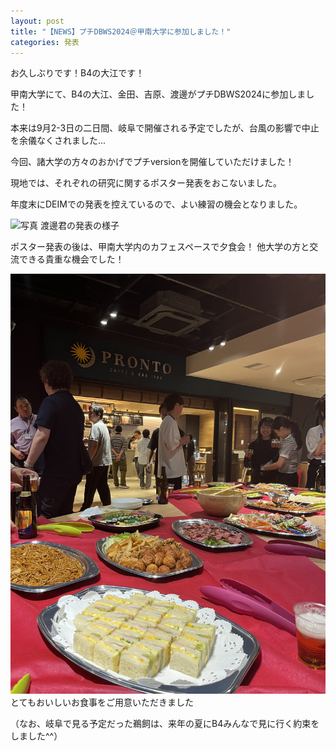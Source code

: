```yaml
---
layout: post
title: "【NEWS】プチDBWS2024＠甲南大学に参加しました！"
categories: 発表
---
```


お久しぶりです！B4の大江です！

甲南大学にて、B4の大江、金田、吉原、渡邊がプチDBWS2024に参加しました！

本来は9月2-3日の二日間、岐阜で開催される予定でしたが、台風の影響で中止を余儀なくされました...

今回、諸大学の方々のおかげでプチversionを開催していただけました！

現地では、それぞれの研究に関するポスター発表をおこないました。

年度末にDEIMでの発表を控えているので、よい練習の機会となりました。

![写真](/assets/img/posts/20240924/DBWS2024_1.jpg "渡邊君の様子")
渡邊君の発表の様子

ポスター発表の後は、甲南大学内のカフェスペースで夕食会！
他大学の方と交流できる貴重な機会でした！

![写真](/assets/img/posts/20240924/DBWS2024_3.jpg "食事会の品々")
とてもおいしいお食事をご用意いただきました

（なお、岐阜で見る予定だった鵜飼は、来年の夏にB4みんなで見に行く約束をしました^^）